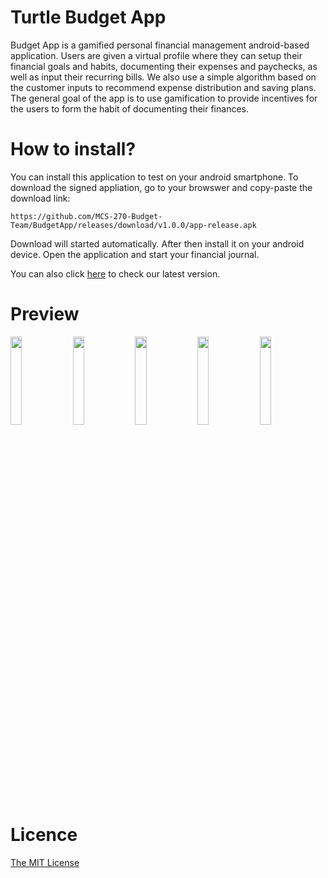 # Turtle Budget App

Budget App is a gamified personal financial management android-based application. Users are given a virtual profile where they can setup their financial goals and habits, documenting their expenses and paychecks, as well as input their recurring bills. We also use a simple algorithm based on the customer inputs to recommend expense distribution and saving plans. The general goal of the app is to use gamification to provide incentives for the users to form the habit of documenting their finances.

# How to install?
You can install this application to test on your android smartphone. To download the signed appliation, go to your browswer and copy-paste the download link:

```
https://github.com/MCS-270-Budget-Team/BudgetApp/releases/download/v1.0.0/app-release.apk
```
Download will started automatically. After then install it on your android device. Open the application and start your financial journal.

You can also click [here](https://github.com/MCS-270-Budget-Team/BudgetApp/releases) to check our latest version.

# Preview
<p float="left">
  <img src="https://user-images.githubusercontent.com/68437466/166159540-1adb63b6-9df1-4864-8035-d282b874ec5c.jpeg" width="19%" />
  <img src="https://user-images.githubusercontent.com/68437466/166159561-ec41307a-a89d-48fc-8320-2688c1ba1a2f.jpeg" width="19%" />
  <img src="https://user-images.githubusercontent.com/68437466/166159588-4c352321-da94-4790-9e30-cb64bcbf2701.jpeg" width="19%" /> 
  <img src="https://user-images.githubusercontent.com/68437466/166159604-b990e4e5-e9a0-407d-992d-c6156dc4aa06.jpeg" width="19%" /> 
  <img src="https://user-images.githubusercontent.com/68437466/166298103-1439e5d4-98f9-40b8-8230-25479a971778.jpeg" width="19%" /> 
</p>

# Licence
[The MIT License](https://github.com/Binaryify/NeteaseCloudMusicApi/blob/master/LICENSE)
